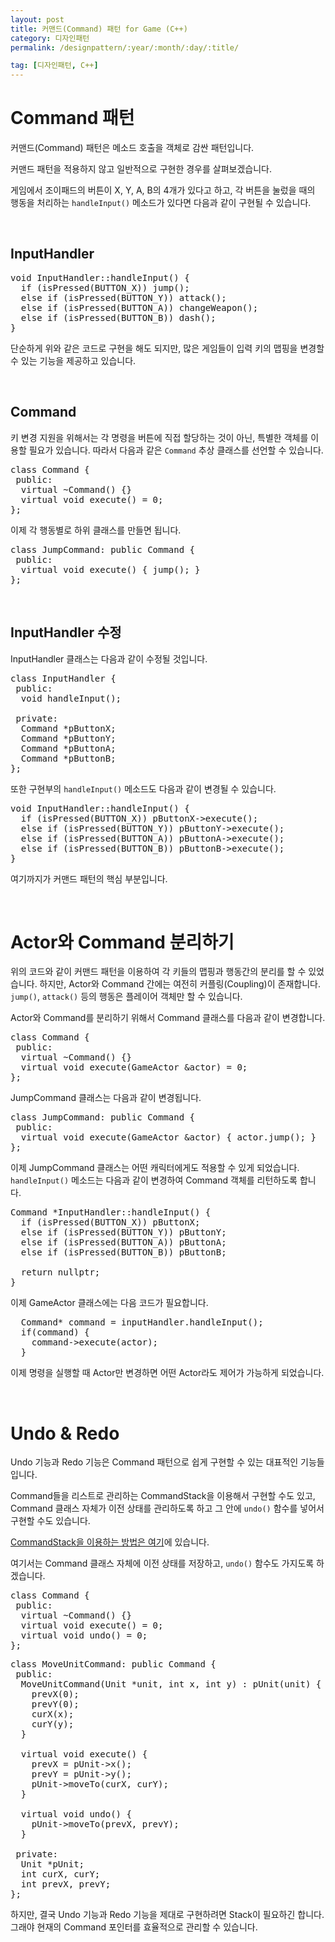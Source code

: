 ```yaml
---
layout: post
title: 커맨드(Command) 패턴 for Game (C++)
category: 디자인패턴
permalink: /designpattern/:year/:month/:day/:title/

tag: [디자인패턴, C++]
---
```

# Command 패턴

커맨드(Command) 패턴은 메소드 호출을 객체로 감싼 패턴입니다.

커맨드 패턴을 적용하지 않고 일반적으로 구현한 경우를 살펴보겠습니다.

게임에서 조이패드의 버튼이 X, Y, A, B의 4개가 있다고 하고, 각 버튼을 눌렀을 때의 행동을 처리하는 `handleInput()` 메소드가 있다면 다음과 같이 구현될 수 있습니다.

<br>

## InputHandler

<pre class="prettyprint">
void InputHandler::handleInput() {
  if (isPressed(BUTTON_X)) jump();
  else if (isPressed(BUTTON_Y)) attack();
  else if (isPressed(BUTTON_A)) changeWeapon();
  else if (isPressed(BUTTON_B)) dash();
}
</pre>

단순하게 위와 같은 코드로 구현을 해도 되지만, 많은 게임들이 입력 키의 맵핑을 변경할 수 있는 기능을 제공하고 있습니다.

<br>

## Command

키 변경 지원을 위해서는 각 명령을 버튼에 직접 할당하는 것이 아닌, 특별한 객체를 이용할 필요가 있습니다. 따라서 다음과 같은 `Command` 추상 클래스를 선언할 수 있습니다.

<pre class="prettyprint">
class Command {
 public:
  virtual ~Command() {}
  virtual void execute() = 0;
};
</pre>

이제 각 행동별로 하위 클래스를 만들면 됩니다.

<pre class="prettyprint">
class JumpCommand: public Command {
 public:
  virtual void execute() { jump(); }
};
</pre>

<br>

## InputHandler 수정

InputHandler 클래스는 다음과 같이 수정될 것입니다.

<pre class="prettyprint">
class InputHandler {
 public:
  void handleInput();

 private:
  Command *pButtonX;
  Command *pButtonY;
  Command *pButtonA;
  Command *pButtonB;
};
</pre>

또한 구현부의 `handleInput()` 메소드도 다음과 같이 변경될 수 있습니다.

<pre class="prettyprint">
void InputHandler::handleInput() {
  if (isPressed(BUTTON_X)) pButtonX->execute();
  else if (isPressed(BUTTON_Y)) pButtonY->execute();
  else if (isPressed(BUTTON_A)) pButtonA->execute();
  else if (isPressed(BUTTON_B)) pButtonB->execute();
}
</pre>

여기까지가 커맨드 패턴의 핵심 부분입니다.

<br>

# Actor와 Command 분리하기

위의 코드와 같이 커맨드 패턴을 이용하여 각 키들의 맵핑과 행동간의 분리를 할 수 있었습니다. 하지만, Actor와 Command 간에는 여전히 커플링(Coupling)이 존재합니다. `jump()`, `attack()` 등의 행동은 플레이어 객체만 할 수 있습니다.

Actor와 Command를 분리하기 위해서 Command 클래스를 다음과 같이 변경합니다.

<pre class="prettyprint">
class Command {
 public:
  virtual ~Command() {}
  virtual void execute(GameActor &actor) = 0;
};
</pre>

JumpCommand 클래스는 다음과 같이 변경됩니다.

<pre class="prettyprint">
class JumpCommand: public Command {
 public:
  virtual void execute(GameActor &actor) { actor.jump(); }
};
</pre>

이제 JumpCommand 클래스는 어떤 캐릭터에게도 적용할 수 있게 되었습니다. `handleInput()` 메소드는 다음과 같이 변경하여 Command 객체를 리턴하도록 합니다.

<pre class="prettyprint">
Command *InputHandler::handleInput() {
  if (isPressed(BUTTON_X)) pButtonX;
  else if (isPressed(BUTTON_Y)) pButtonY;
  else if (isPressed(BUTTON_A)) pButtonA;
  else if (isPressed(BUTTON_B)) pButtonB;

  return nullptr;
}
</pre>

이제 GameActor 클래스에는 다음 코드가 필요합니다.

<pre class="prettyprint">
  Command* command = inputHandler.handleInput();
  if(command) {
    command->execute(actor);
  }
</pre>

이제 명령을 실행할 때 Actor만 변경하면 어떤 Actor라도 제어가 가능하게 되었습니다.

<br>

# Undo & Redo

Undo 기능과 Redo 기능은 Command 패턴으로 쉽게 구현할 수 있는 대표적인 기능들입니다.

Command들을 리스트로 관리하는 CommandStack을 이용해서 구현할 수도 있고, Command 클래스 자체가 이전 상태를 관리하도록 하고 그 안에 `undo()` 함수를 넣어서 구현할 수도 있습니다.

[CommandStack을 이용하는 방법은 여기](/designpattern/2016/05/06/design-pattern-command/)에 있습니다.

여기서는 Command 클래스 자체에 이전 상태를 저장하고, `undo()` 함수도 가지도록 하겠습니다.

<pre class="prettyprint">
class Command {
 public:
  virtual ~Command() {}
  virtual void execute() = 0;
  virtual void undo() = 0;
};
</pre>

<pre class="prettyprint">
class MoveUnitCommand: public Command {
 public:
  MoveUnitCommand(Unit *unit, int x, int y) : pUnit(unit) {
    prevX(0);
    prevY(0);
    curX(x);
    curY(y);
  }

  virtual void execute() {
    prevX = pUnit->x();
    prevY = pUnit->y();
    pUnit->moveTo(curX, curY);
  }

  virtual void undo() {
    pUnit->moveTo(prevX, prevY);
  }

 private:
  Unit *pUnit;
  int curX, curY;
  int prevX, prevY;
};
</pre>

하지만, 결국 Undo 기능과 Redo 기능을 제대로 구현하려면 Stack이 필요하긴 합니다. 그래야 현재의 Command 포인터를 효율적으로 관리할 수 있습니다.